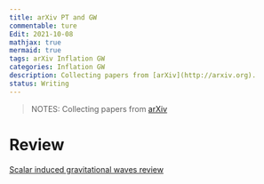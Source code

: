 ```yaml
---
title: arXiv PT and GW
commentable: ture
Edit: 2021-10-08
mathjax: true
mermaid: true
tags: arXiv Inflation GW 
categories: Inflation GW
description: Collecting papers from [arXiv](http://arxiv.org).
status: Writing
---
```

>NOTES: Collecting papers from [arXiv](http://arxiv.org)

# Review
[Scalar induced gravitational waves review](https://arxiv.org/pdf/2109.01398.pdf)
